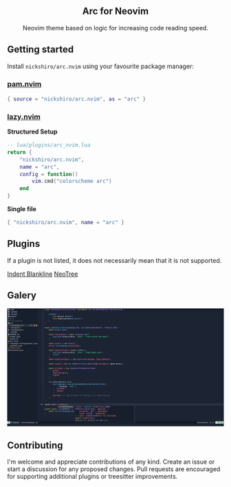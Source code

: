 <p align="center">    
    <h2 align="center">Arc for Neovim</h2>
</p>

<p align="center">Neovim theme based on logic for increasing code reading speed.</p>

## Getting started

Install `nickshiro/arc.nvim` using your favourite package manager:

### [pam.nvim](https://github.com/mvllow/pam.nvim)

```lua
{ source = "nickshiro/arc.nvim", as = "arc" }
```

### [lazy.nvim](https://lazy.folke.io/installation)

**Structured Setup**

```lua
-- lua/plugins/arc_nvim.lua
return {
	"nickshiro/arc.nvim",
	name = "arc",
	config = function()
		vim.cmd("colorscheme arc")
	end
}
```

**Single file**

```lua
{ "nickshiro/arc.nvim", name = "arc" }
```

## Plugins

If a plugin is not listed, it does not necessarily mean that it is not supported.

[Indent Blankline](https://github.com/lukas-reineke/indent-blankline.nvim) 
[NeoTree](https://github.com/nvim-neo-tree/neo-tree.nvim)

## Galery

![Arc Theme](./readme/screenshot.png)

## Contributing

I'm welcome and appreciate contributions of any kind. Create an issue or start a discussion for any proposed changes. Pull requests are encouraged for supporting additional plugins or treesitter improvements.
